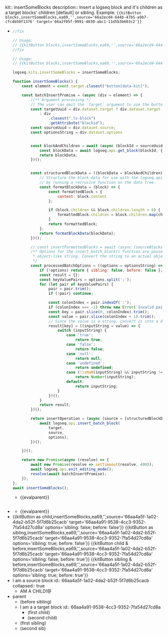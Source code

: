 kit:: insertSomeBlocks
description:: Insert a logseq block and it's children as a target blocks' children [default] or sibling. Example: `{{kitButton blocks,insertSomeBlocks,ea69,'',source='66a2ecd4-644b-47b5-a9b7-cfc4b50f1376' target='66a2f05f-9991-4030-abc1-11d5b3b603c2'}}`

- ```javascript
  //fix
  
  // Usage:
  // {{kitButton blocks,insertSomeBlocks,ea69,'',source='66a2ecd4-644b-47b5-a9b7-cfc4b50f1376' target='66a2f05f-9991-4030-abc1-11d5b3b603c2'}}
  //fix
  
  // Usage:
  // {{kitButton blocks,insertSomeBlocks,ea69,'',source='66a2ecd4-644b-47b5-a9b7-cfc4b50f1376' target='66a2f05f-9991-4030-abc1-11d5b3b603c2'}}
  
  logseq.kits.insertSomeBlocks = insertSomeBlocks;
  
  function insertSomeBlocks() {
      const element = event.target.closest("button[data-kit]");
  
      const batchInsertPromise = (async (div = element) => {
          //** Argument processing */
          // The user can omit the `target` argument to use the button block as the target.
          const targetUuid = div.dataset.target ? div.dataset.target
              : div
                  .closest(".ls-block")
                  .getAttribute("blockid");
          const sourceUuid = div.dataset.source;
          const optionsString = div.dataset.options
  
  
          const blockAndChildren = await (async (blockId = sourceUuid) => {
              const blockData = await logseq.api.get_block(blockId, { includeChildren: true });
              return blockData;
          })();
  
  
          const structuredBlockData = ((blockData = blockAndChildren) => {
              // Structure the block data for use with the logseq.api.insert_batch_block function
              // by running a recrusive function on the data tree.
              const formatBlockData = (block) => {
                  const formattedBlock = {
                      content: block.content
                  };
  
                  if (block.children && block.children.length > 0) {
                      formattedBlock.children = block.children.map(child => formatBlockData(child));
                  }
                  return formattedBlock;
              };
              return formatBlockData(blockData);
          })();
  
          // const insertFormattedBlocks = await (async (sourceBlocks = formattedBlockData, destination = ))
          /** Options for the insert_batch_block() function are passed to this script as an
           * object-like string. Convert the string to an actual object.
           */
          const processedBatchOptions = ((options = optionsString) => {
              if (!options) return { sibling: false, before: false };
              const result = {};
              const keyValuePairs = options.split(';');
              for (let pair of keyValuePairs) {
                  pair = pair.trim();
                  if (!pair) continue;
  
                  const colonIndex = pair.indexOf(':');
                  if (colonIndex === -1) throw new Error(`Invalid pair: ${pair}`);
                  const key = pair.slice(0, colonIndex).trim();
                  const value = pair.slice(colonIndex + 1).trim();
                  // Since the value is a string, convert it into a data type
                  result[key] = ((inputString = value) => {
                      switch (inputString) {
                          case 'true':
                              return true;
                          case 'false':
                              return false;
                          case 'null':
                              return null;
                          case 'undefined':
                              return undefined;
                          case (!isNaN(inputString) && inputString !== ''):
                              return Number(inputString);
                          default:
                              return inputString;
                      }
                  })();
              }
              return result;
          })();
  
          return insertOperation = (async (source = [structuredBlockData], target = targetUuid, options = processedBatchOptions) => {
              await logseq.api.insert_batch_block(
                  target,
                  source,
                  options);
          })();
  
      })();
  
      return new Promise(async (resolve) => {
          await new Promise(resolve => setTimeout(resolve, 400));
          await logseq.api.exit_editing_mode();
          resolve(await batchInsertPromise);
      });
  };
  await insertSomeBlocks();
  ```
	- {{evalparent}}
- ```javascript
  ```
	- {{evalparent}}
- {{kitButton as child,insertSomeBlocks,ea69,'',source='66aa4a5f-1a02-4da2-b52f-5f7d6b25cacb' target='66aa4a91-9538-4cc3-9352-7fa54d27cd8a' options='sibling: false; before: false'}} {{kitButton as sibling,insertSomeBlocks,ea69,'',source='66aa4a5f-1a02-4da2-b52f-5f7d6b25cacb' target='66aa4a91-9538-4cc3-9352-7fa54d27cd8a' options='sibling: true; before: false'}}
  {{kitButton child & before,insertSomeBlocks,ea69,'',source='66aa4a5f-1a02-4da2-b52f-5f7d6b25cacb' target='66aa4a91-9538-4cc3-9352-7fa54d27cd8a' options='sibling: false; before: true'}} {{kitButton sibling & before,insertSomeBlocks,ea69,'',source='66aa4a5f-1a02-4da2-b52f-5f7d6b25cacb' target='66aa4a91-9538-4cc3-9352-7fa54d27cd8a' options='sibling: true; before: true'}}
- I am a source block
  id:: 66aa4a5f-1a02-4da2-b52f-5f7d6b25cacb
  collapsed:: true
	- AM A CHILD!@
- parent
	- (before sibling)
	- I am a a target block
	  id:: 66aa4a91-9538-4cc3-9352-7fa54d27cd8a
		- (first child)
		- (second child)
	- (first sibling)
	- (second sib)